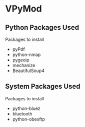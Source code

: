 # VPyMod

## Python Packages Used
Packages to install
 - pyPdf
 - python-nmap
 - pygeoip
 - mechanize
 - BeautifulSoup4

## System Packages Used
Packages to install
 - python-bluez
 - bluetooth
 - python-obexftp
